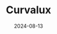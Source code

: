 ---  
layout: startup_page  
title: "Curvalux"  
id: "curvalux.com"  
permalink: "/curvaluxcurvalux.com08132024/"  
website: "https://curvalux.com/"  
funding_round: "Strategic Investment"  
funding_amount: ""  
investors: "Subnational Climate Fund, Pegasus Capital Advisors"  
about: "Curvalux manufactures energy-efficient fixed wireless access (FWA) broadband technologies. Their products, designed for rural areas lacking electricity, enable sustainable and high-speed internet connectivity, bridging the digital divide. The company focuses on reducing carbon emissions compared to traditional 4G and 5G technologies."  
markets: "Telecommunications, Wireless Technology, Broadband, Internet, RF, Antenna, FWA, Fixed Wireless Access, Beam forming, Multibeam, FPGA, PCB, Sustainble Internet, Solar Power, Connectivity, Mobile Broadband"  
hq: "Sheffield, South Yorkshire, United Kingdom"  
founded_year: "2018"  
linkedin: "https://www.linkedin.com/company/curvalux"  
twitter: "https://twitter.com/curvalux"  
instagram: ""  
facebook: ""  
crunchbase: "https://www.crunchbase.com/organization/curvalux"  
pitchbook: "https://pitchbook.com/profiles/company/496358-47"  

date_display: "13-Aug-2024"  
date: "2024-08-13"

# SEO Optimization  
meta_title: "Curvalux - Strategic Investment"  
meta_description: "Curvalux, Curvalux manufactures energy-efficient fixed wireless access (FWA) broadband technologies. Their products, designed for rural areas lacking electricit..."  
meta_keywords: "Curvalux, Telecommunications, Wireless Technology, Broadband, Internet, RF, Antenna, FWA, Fixed Wireless Access, Beam forming, Multibeam, FPGA, PCB, Sustainble Internet, Solar Power, Connectivity, Mobile Broadband, Strategic Investment funding"  
canonical_url: "https://startup.projectstartups.com/curvaluxcurvalux.com08132024/"  
---